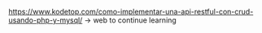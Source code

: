 https://www.kodetop.com/como-implementar-una-api-restful-con-crud-usando-php-y-mysql/ -> web to continue learning
